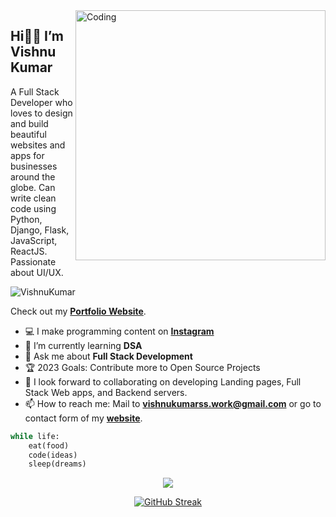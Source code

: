 <img align="right" alt="Coding" width="400" src="https://i.pinimg.com/originals/66/83/3e/66833e07d6fb9eb5d724e47d0c814285.gif">

## **Hi👋🏻 I’m Vishnu Kumar**

A Full Stack Developer who loves to design and build beautiful websites and apps for businesses around the globe. Can write clean code using Python, Django, Flask, JavaScript, ReactJS. \
Passionate about UI/UX.

<img src="https://komarev.com/ghpvc/?username=VishnuKumarSS" alt="VishnuKumar" />

Check out my [**Portfolio Website**](https://vishnukumarss.vercel.app/ "VishnuKumar Portfolio").

- 💻 I make programming content on [**Instagram**](https://www.instagram.com/starzcodes/)
- 🌱 I’m currently learning **DSA**
- 💬 Ask me about **Full Stack Development**
- 🏆 2023 Goals: Contribute more to Open Source Projects
- 👯 I look forward to collaborating on developing Landing pages, Full Stack Web apps, and Backend servers.
- 📫 How to reach me: Mail to **vishnukumarss.work@gmail.com** or go to contact form of my [**website**](https://vishnukumarss.vercel.app/ "Contact Form").

```python
while life:
    eat(food)
    code(ideas)
    sleep(dreams)   
```

<div align="center">
<img  src="https://github-readme-stats.vercel.app/api?username=VishnuKumarSS&count_private=true&theme=dark&show_icons=true"/>

[![GitHub Streak](https://github-readme-streak-stats.herokuapp.com?user=VishnuKumarSS&theme=dark&ring=79FE96&currStreakLabel=79FE96&fire=79FE96)](https://git.io/streak-stats)
</div>
